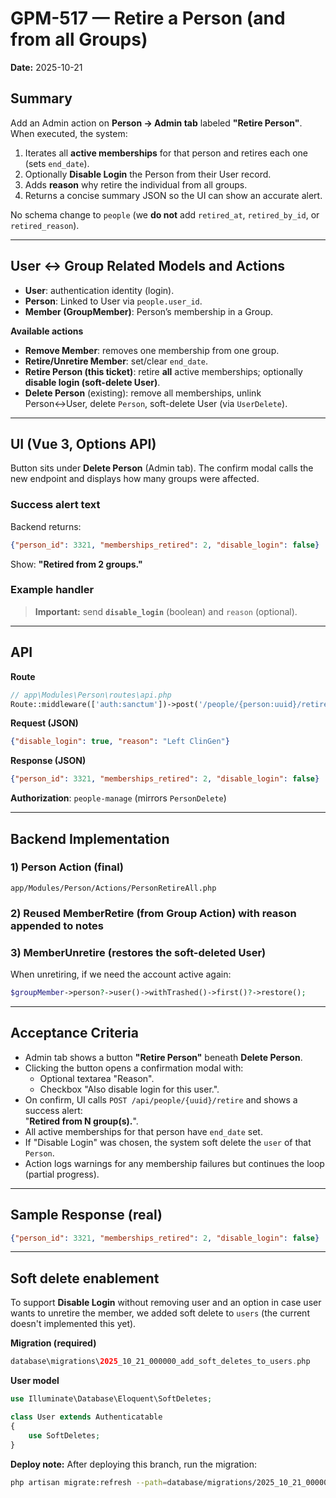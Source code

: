 # GPM-517 — Retire a Person (and from all Groups)

**Date:** 2025-10-21  

## Summary

Add an Admin action on **Person → Admin tab** labeled **"Retire Person"**.  
When executed, the system:

1. Iterates all **active memberships** for that person and retires each one (sets `end_date`).
2. Optionally **Disable Login** the Person from their User record.
3. Adds **reason** why retire the individual from all groups.
4. Returns a concise summary JSON so the UI can show an accurate alert.

No schema change to `people` (we **do not** add `retired_at`, `retired_by_id`, or `retired_reason`).

---

## User ↔ Group Related Models and Actions

- **User**: authentication identity (login).  
- **Person**: Linked to User via `people.user_id`.
- **Member (GroupMember)**: Person’s membership in a Group.

**Available actions**
- **Remove Member**: removes one membership from one group.  
- **Retire/Unretire Member**: set/clear `end_date`.  
- **Retire Person (this ticket)**: retire **all** active memberships; optionally **disable login (soft-delete User)**.
- **Delete Person** (existing): remove all memberships, unlink Person↔User, delete `Person`, soft-delete User (via `UserDelete`).

---

## UI (Vue 3, Options API)

Button sits under **Delete Person** (Admin tab). The confirm modal calls the new endpoint and displays how many groups were affected.

### Success alert text

Backend returns:
```json
{"person_id": 3321, "memberships_retired": 2, "disable_login": false}
```

Show: **"Retired from 2 groups."**

### Example handler

> **Important:** send **`disable_login`** (boolean) and `reason` (optional).


---

## API

**Route**
```php
// app\Modules\Person\routes\api.php
Route::middleware(['auth:sanctum'])->post('/people/{person:uuid}/retire', \App\Modules\Person\Actions\PersonRetireAll::class);
```

**Request (JSON)**
```json
{"disable_login": true, "reason": "Left ClinGen"}
```

**Response (JSON)**
```json
{"person_id": 3321, "memberships_retired": 2, "disable_login": false}
```

**Authorization**: `people-manage` (mirrors `PersonDelete`)

---

## Backend Implementation

### 1) Person Action (final)

`app/Modules/Person/Actions/PersonRetireAll.php`


### 2) Reused MemberRetire (from Group Action)  with reason appended to notes

### 3) MemberUnretire (restores the soft-deleted User)

When unretiring, if we need the account active again:

```php
$groupMember->person?->user()->withTrashed()->first()?->restore();
```


---

## Acceptance Criteria

- Admin tab shows a button **"Retire Person"** beneath **Delete Person**.
- Clicking the button opens a confirmation modal with:
  - Optional textarea "Reason".
  - Checkbox "Also disable login for this user.".
- On confirm, UI calls `POST /api/people/{uuid}/retire` and shows a success alert:  
  "**Retired from N group(s).**".
- All active memberships for that person have `end_date` set.
- If "Disable Login" was chosen, the system soft delete the `user` of that `Person`.
- Action logs warnings for any membership failures but continues the loop (partial progress).

---

## Sample Response (real)

```json
{"person_id": 3321, "memberships_retired": 2, "disable_login": false}
```


---

## Soft delete enablement

To support **Disable Login** without removing user and an option in case user wants to unretire the member, we added soft delete to `users` (the current doesn't implemented this yet).

**Migration (required)**
```php
database\migrations\2025_10_21_000000_add_soft_deletes_to_users.php
```

**User model**
```php
use Illuminate\Database\Eloquent\SoftDeletes;

class User extends Authenticatable
{
    use SoftDeletes;
}
```

**Deploy note:** After deploying this branch, run the migration:
```bash
php artisan migrate:refresh --path=database/migrations/2025_10_21_000000_add_soft_deletes_to_users.php
```